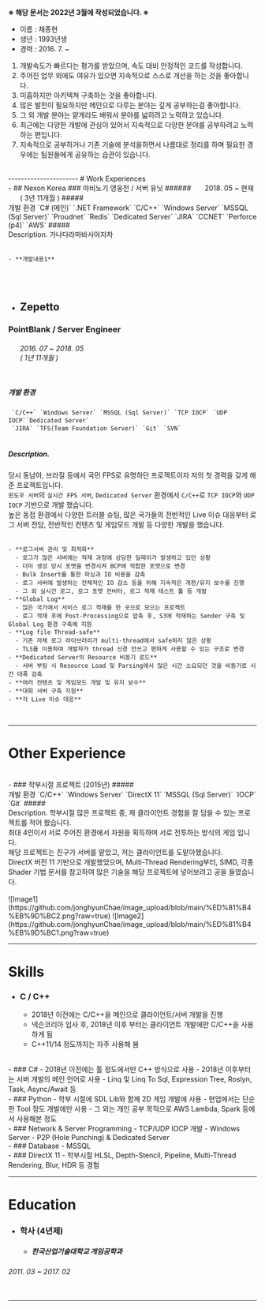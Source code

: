 **※ 해당 문서는 2022년 3월에 작성되었습니다. ※**

* 이름 : 채종현
* 생년 : 1993년생
* 경력 : 2016. 7. ~
1. 개발속도가 빠르다는 평가를 받았으며, 속도 대비 안정적인 코드를 작성합니다. 
2. 주어진 업무 외에도 여유가 있으면 지속적으로 스스로 개선을 하는 것을 좋아합니다. 
3. 미흡하지만 아키텍쳐 구축하는 것을 좋아합니다.
4. 많은 발전이 필요하지만 메인으로 다루는 분야는 깊게 공부하는걸 좋아합니다.
5. 그 외 개발 분야는 얕게라도 배워서 분야를 넓히려고 노력하고 있습니다.
6. 최근에는 다양한 개발에 관심이 있어서 지속적으로 다양한 분야를 공부하려고 노력하는 편입니다. 
7. 지속적으로 공부하거나 기존 기술에 분석을하면서 나름대로 정리를 하며 필요한 경우에는 팀원들에게 공유하는 습관이 있습니다.

<br>
----------------------
# Work Experiences
<br>
  - ## Nexon Korea
### 마비노기 영웅전 / 서버 유닛
###### &nbsp;&nbsp;&nbsp;&nbsp;&nbsp;&nbsp;2018. 05 ~ 현재 <br>&nbsp;&nbsp;&nbsp;&nbsp;&nbsp;&nbsp;( 3년 11개월 )
##### <br>개발 환경
	 `C# (메인)` `.NET Framework` `C/C++` `Windows Server` `MSSQL (Sql Server)` `Proudnet` `Redis` `Dedicated Server`
	 `JIRA` `CCNET` `Perforce (p4)` `AWS`
##### <br>Description.
가나다라마바사아자차<br><br>

    - **개발내용1**

<br><br>
  - ## Zepetto
### PointBlank / Server Engineer
###### &nbsp;&nbsp;&nbsp;&nbsp;&nbsp;&nbsp;2016. 07 ~ 2018. 05 <br>&nbsp;&nbsp;&nbsp;&nbsp;&nbsp;&nbsp;( 1년 11개월 )
##### <br>개발 환경
	 `C/C++` `Windows Server` `MSSQL (Sql Server)` `TCP IOCP` `UDP IOCP``Dedicated Server`
	 `JIRA` `TFS(Team Foundation Server)` `Git` `SVN` 
##### <br>Description.
당시 동남아, 브라질 등에서 국민 FPS로 유명하던 프로젝트이자 저의 첫 경력을 갖게 해준 프로젝트입니다.<br>
`윈도우 서버`의 `실시간 FPS 서버`, `Dedicated Server` 환경에서 `C/C++`로 `TCP IOCP`와 `UDP IOCP` 기반으로 개발 했습니다. <br>
높은 동접 환경에서 다양한 트러블 슈팅, 많은 국가들의 전반적인 Live 이슈 대응부터 로그 서버 전담, 전반적인 컨텐츠 및 게임모드 개발 등 다양한 개발을 했습니다.<br><br>

    - **로그서버 관리 및 최적화**
	  - 로그가 많은 서버에는 적재 과정에 상당한 딜레이가 발생하고 있던 상황
	  - 더미 생성 당시 포맷을 변경시켜 BCP에 적합한 포맷으로 변경
	  - Bulk Insert를 통한 파싱과 IO 비용을 감축
	  - 로그 서버에 발생하는 전체적인 IO 감소 등을 위해 지속적은 개편/유지 보수를 진행
	  - 그 외 실시간 로그, 로그 포맷 컨버터, 로그 적재 테스트 툴 등 개발
    - **Global Log**
	  - 많은 국가에서 서비스 로그 적재를 한 곳으로 모으는 프로젝트
      -	로그 적재 후에 Post-Processing으로 압축 후, S3에 적재하는 Sender 구축 및 Global Log 환경 구축에 지원
	- **Log file Thread-safe**
	  - 기존 자체 로그 라이브러리가 multi-thread에서 safe하지 않은 상황
	  - TLS를 이용하여 개발자가 thread 신경 안쓰고 편하게 사용할 수 있는 구조로 변경
	- **Dedicated Server의 Resource 비동기 로드**
	  - 서버 부팅 시 Resource Load 및 Parsing에서 많은 시간 소요되던 것을 비동기로 시간 대폭 감축
    - **여러 컨텐츠 및 게임모드 개발 및 유지 보수**
	- **대회 서버 구축 지원** 
	- **각 Live 이슈 대응**

<br>

----------------------
# Other Experience
<br>
  - ### 학부시절 프로젝트 (2015년)
##### <br>개발 환경
	 `C/C++` `Windows Server` `DirectX 11` `MSSQL (Sql Server)` `IOCP` `Git`
##### <br>Description.
학부시절 많은 프로젝트 중, 제 클라이언트 경험을 잘 담을 수 있는 프로젝트를 적어 봤습니다.<br>
최대 4인이서 서로 주어진 환경에서 자원을 획득하며 서로 전투하는 방식의 게임 입니다.<br>
해당 프로젝트는 친구가 서버를 맡았고, 저는 클라이언트를 도맡아했습니다. <br>
DirectX 버전 11 기반으로 개발했었으며, Multi-Thread Rendering부터, SIMD, 각종 Shader 기법 문서를 참고하여 많은 기술을 해당 프로젝트에 넣어보려고 공을 들였습니다.<br><br>
![Image1](https://github.com/jonghyunChae/image_upload/blob/main/%ED%81%B4%EB%9D%BC2.png?raw=true)
![Image2](https://github.com/jonghyunChae/image_upload/blob/main/%ED%81%B4%EB%9D%BC1.png?raw=true)
<br>

----------------------
# Skills
  - ### C / C++
    - 2018년 이전에는 C/C++을 메인으로 클라이언트/서버 개발을 진행
    - 넥슨코리아 입사 후, 2018년 이후 부터는 클라이언트 개발에만 C/C++을 사용하게 됨
	- C++11/14 정도까지는 자주 사용해 봄
<br>
  - ### C#
    - 2018년 이전에는 툴 정도에서만 C++ 방식으로 사용
	- 2018년 이후부터는 서버 개발의 메인 언어로 사용
	- Linq 및 Linq To Sql, Expression Tree, Roslyn, Task, Async/Await 등
<br>
  - ### Python
    - 학부 시절에 SDL Lib와 함께 2D 게임 개발에 사용
	- 현업에서는 단순한 Tool 정도 개발에만 사용
	- 그 외는 개인 공부 목적으로 AWS Lambda, Spark 등에서 사용해본 정도
<br>
  - ### Network & Server Programming
    - TCP/UDP IOCP 개발
	- Windows Server
	- P2P (Hole Punching) & Dedicated Server
<br>
  - ### Database
    - MSSQL
<br>
  - ### DirectX 11
    - 학부시절 HLSL, Depth-Stencil, Pipeline, Multi-Thread Rendering, Blur, HDR 등 경험
<br>

---------------------
# Education

  - ### 학사 (4년제)
    - ##### 한국산업기술대학교 게임공학과
###### 2011. 03 ~ 2017. 02 <br>&nbsp;&nbsp;&nbsp;&nbsp;&nbsp;&nbsp;
  
---------------------


